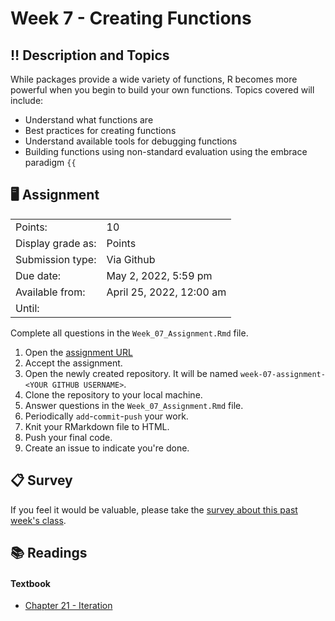 # Week 7 - Creating Functions

## :bangbang: Description and Topics

While packages provide a wide variety of functions, R becomes more powerful when you begin to build your own functions. Topics covered will include:

-   Understand what functions are
-   Best practices for creating functions
-   Understand available tools for debugging functions
-   Building functions using non-standard evaluation using the embrace paradigm `{{`

## :desktop_computer: Assignment

|                   |                            |
|-------------------|----------------------------|
| Points:           | 10                         |
| Display grade as: | Points                     |
| Submission type:  | Via Github                 |
| Due date:         | May 2, 2022, 5:59 pm       |
| Available from:   | April 25, 2022, 12:00 am   |
| Until:            |                            |

Complete all questions in the `Week_07_Assignment.Rmd` file.

1.  Open the [assignment URL](https://classroom.github.com/a/ClrGzqve)
2.  Accept the assignment.
3.  Open the newly created repository. It will be named `week-07-assignment-<YOUR GITHUB USERNAME>`.
4.  Clone the repository to your local machine.
5.  Answer questions in the `Week_07_Assignment.Rmd` file.
6.  Periodically `add`-`commit`-`push` your work.
7.  Knit your RMarkdown file to HTML.
8.  Push your final code.
9.  Create an issue to indicate you're done.

## :clipboard: Survey
If you feel it would be valuable, please take the [survey about this past week's class](https://docs.google.com/forms/d/e/1FAIpQLScR2P6dSVe1d0vjL56WhWI3C6p83aZAxMJH9lWVTjAp1YLf5A/viewform).

## :books: Readings

#### Textbook

-   [Chapter 21 - Iteration](https://r4ds.had.co.nz/iteration.html)
